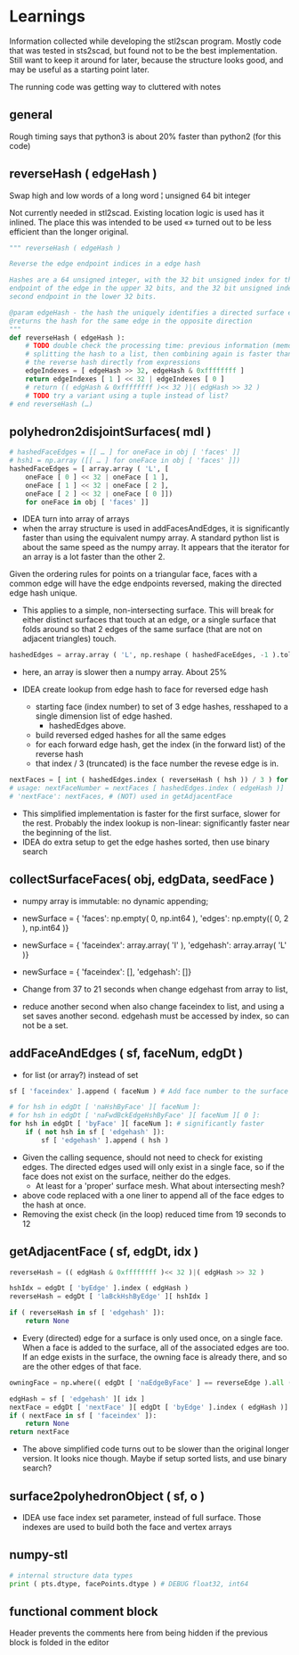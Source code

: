 # Learnings

Information collected while developing the stl2scan program.  Mostly code that was tested in sts2scad, but found not to be the best implementation.  Still want to keep it around for later, because the structure looks good, and may be useful as a starting point later.

The running code was getting way to cluttered with notes

## general

Rough timing says that python3 is about 20% faster than python2 (for this code)

## reverseHash ( edgeHash )

Swap high and low words of a long word ¦ unsigned 64 bit integer

Not currently needed in stl2scad.  Existing location logic is used has it inlined.  The place this was intended to be used «» turned out to be less efficient than the longer original.

```py
""" reverseHash ( edgeHash )

Reverse the edge endpoint indices in a edge hash

Hashes are a 64 unsigned integer, with the 32 bit unsigned index for the first
endpoint of the edge in the upper 32 bits, and the 32 bit unsigned index of the
second endpoint in the lower 32 bits.

@param edgeHash - the hash the uniquely identifies a directed surface edge
@returns the hash for the same edge in the opposite direction
"""
def reverseHash ( edgeHash ):
    # TODO double check the processing time: previous information (memory) says
    # splitting the hash to a list, then combining again is faster than creating
    # the reverse hash directly from expressions
    edgeIndexes = [ edgeHash >> 32, edgeHash & 0xffffffff ]
    return edgeIndexes [ 1 ] << 32 | edgeIndexes [ 0 ]
    # return (( edgHash & 0xffffffff )<< 32 )|( edgHash >> 32 )
    # TODO try a variant using a tuple instead of list?
# end reverseHash (…)
```

## polyhedron2disjointSurfaces( mdl )

```py
# hashedFaceEdges = [[ … ] for oneFace in obj [ 'faces' ]]
# hsh1 = np.array ([[ … ] for oneFace in obj [ 'faces' ]])
hashedFaceEdges = [ array.array ( 'L', [
    oneFace [ 0 ] << 32 | oneFace [ 1 ],
    oneFace [ 1 ] << 32 | oneFace [ 2 ],
    oneFace [ 2 ] << 32 | oneFace [ 0 ]])
    for oneFace in obj [ 'faces' ]]
```

* IDEA turn into array of arrays
* when the array structure is used in addFacesAndEdges, it is significantly faster than using the equivalent numpy array.  A standard python list is about the same speed as the numpy array.  It appears that the iterator for an array is a lot faster than the other 2.

Given the ordering rules for points on a triangular face, faces with a common edge will have the edge endpoints reversed, making the directed edge hash unique.

* This applies to a simple, non-intersecting surface.  This will break for either distinct surfaces that touch at an edge, or a single surface that folds around so that 2 edges of the same surface (that are not on adjacent triangles) touch.

```py
hashedEdges = array.array ( 'L', np.reshape ( hashedFaceEdges, -1 ).tolist()) # 12sec
```

* here, an array is slower then a numpy array.  About 25%

* IDEA create lookup from edge hash to face for reversed edge hash
  * starting face (index number) to set of 3 edge hashes, resshaped to a single dimension list of edge hashed.
    * hashedEdges above.
  * build reversed edged hashes for all the same edges
  * for each forward edge hash, get the index (in the forward list) of the reverse hash
  * that index / 3 (truncated) is the face number the revese edge is in.

```py
nextFaces = [ int ( hashedEdges.index ( reverseHash ( hsh )) / 3 ) for hsh in hashedEdges ]
# usage: nextFaceNumber = nextFaces [ hashedEdges.index ( edgeHash )]
# 'nextFace': nextFaces, # (NOT) used in getAdjacentFace
```

* This simplified implementation is faster for the first surface, slower for the rest.  Probably the index lookup is non-linear: significantly faster near the beginning of the list.
* IDEA do extra setup to get the edge hashes sorted, then use binary search

## collectSurfaceFaces( obj, edgData, seedFace )

* numpy array is immutable: no dynamic appending;
* newSurface = { 'faces': np.empty( 0, np.int64 ), 'edges': np.empty(( 0, 2 ), np.int64 )}
* newSurface = { 'faceindex': array.array( 'I' ), 'edgehash': array.array( 'L' )}
* newSurface = { 'faceindex': [], 'edgehash': []}

* Change from 37 to 21 seconds when change edgehast from array to list,
* reduce another second when also change faceindex to list, and using a set saves another second.  edgehash must be accessed by index, so can not be a set.

## addFaceAndEdges ( sf, faceNum, edgDt )

* for list (or array?) instead of set

```py
sf [ 'faceindex' ].append ( faceNum ) # Add face number to the surface
```

```py
# for hsh in edgDt [ 'naHshByFace' ][ faceNum ]:
# for hsh in edgDt [ 'naFwdBckEdgeHshByFace' ][ faceNum ][ 0 ]:
for hsh in edgDt [ 'byFace' ][ faceNum ]: # significantly faster
    if ( not hsh in sf [ 'edgehash' ]):
        sf [ 'edgehash' ].append ( hsh )
```

* Given the calling sequence, should not need to check for existing edges.  The directed edges used will only exist in a single face, so if the face does not exist on the surface, neither do the edges.
  * At least for a 'proper' surface mesh. What about intersecting mesh?
* above code replaced with a one liner to append all of the face edges to the hash at once.
* Removing the exist check (in the loop) reduced time from 19 seconds to 12

## getAdjacentFace ( sf, edgDt, idx )

```py
reverseHash = (( edgHash & 0xffffffff )<< 32 )|( edgHash >> 32 )

hshIdx = edgDt [ 'byEdge' ].index ( edgHash )
reverseHash = edgDt [ 'laBckHshByEdge' ][ hshIdx ]

if ( reverseHash in sf [ 'edgehash' ]):
    return None
```

* Every (directed) edge for a surface is only used once, on a single face.  When a face is added to the surface, all of the associated edges are too.  If an edge exists in the surface, the owning face is already there, and so are the other edges of that face.

```py
owningFace = np.where(( edgDt [ 'naEdgeByFace' ] == reverseEdge ).all ( axis = 2 ))[ 0 ][ 0 ]
```

```py
edgHash = sf [ 'edgehash' ][ idx ]
nextFace = edgDt [ 'nextFace' ][ edgDt [ 'byEdge' ].index ( edgHash )]
if ( nextFace in sf [ 'faceindex' ]):
    return None
return nextFace
```

* The above simplified code turns out to be slower than the original longer version.  It looks nice though.  Maybe if setup sorted lists, and use binary search?

## surface2polyhedronObject ( sf, o )

* IDEA use face index set parameter, instead of full surface.  Those indexes are used to build both the face and vertex arrays

## numpy-stl

```py
# internal structure data types
print ( pts.dtype, facePoints.dtype ) # DEBUG float32, int64
```

## functional comment block

Header prevents the comments here from being hidden if the previous block is folded in the editor

<!-- cSpell:disable -->
<!-- cSpell:enable -->
<!--
# cSpell:disable
# cSpell:enable
program terms, functions, methods
  cSpell:words tolist dtype
cSpell:ignore
cSpell:enableCompoundWords
-->

